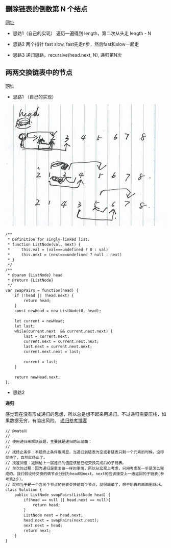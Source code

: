 ## 删除链表的倒数第 N 个结点
[网址](https://leetcode-cn.com/problems/remove-nth-node-from-end-of-list/)

* 思路1（自己的实现）
遍历一遍得到 length，第二次从头走 length - N

* 思路2
两个指针 fast slow, fast先走n步，然后fast和slow一起走

* 思路3
递归思路，recursive(head.next, N), 递归第N次


## 两两交换链表中的节点
[网址](https://leetcode-cn.com/problems/swap-nodes-in-pairs/)

* 思路1 （自己的实现）

![图片](./resources/linkedlist_1.png)

```
/**
 * Definition for singly-linked list.
 * function ListNode(val, next) {
 *     this.val = (val===undefined ? 0 : val)
 *     this.next = (next===undefined ? null : next)
 * }
 */
/**
 * @param {ListNode} head
 * @return {ListNode}
 */
var swapPairs = function(head) {
    if (!head || !head.next) {
        return head;
    }
    const newHead = new ListNode(0, head);

    let current = newHead;
    let last;
    while(current.next  && current.next.next) {
        last = current.next;
        current.next = current.next.next;
        last.next = current.next.next;
        current.next.next = last;

        current = last;
    }

    return newHead.next;
};
```

* 思路2 

**递归** 

感觉现在没有形成递归的思想，所以总是想不起来用递归。不过递归需要压栈，如果数据无穷，有溢出风险。
[递归参考博客](https://lyl0724.github.io/2020/01/25/1/)


```
// @mata川
//
// 使用递归来解决该题，主要就是递归的三部曲：
//
// 找终止条件：本题终止条件很明显，当递归到链表为空或者链表只剩一个元素的时候，没得交换了，自然就终止了。
// 找返回值：返回给上一层递归的值应该是已经交换完成后的子链表。
// 单次的过程：因为递归是重复做一样的事情，所以从宏观上考虑，只用考虑某一步是怎么完成的。我们假设待交换的俩节点分别为head和next，next的应该接受上一级返回的子链表(参考第2步)。
// 就相当于是一个含三个节点的链表交换前两个节点，就很简单了，想不明白的画画图就ok。
class Solution {
    public ListNode swapPairs(ListNode head) {
        if(head == null || head.next == null){
            return head;
        }
        ListNode next = head.next;
        head.next = swapPairs(next.next);
        next.next = head;
        return next;
    }
}
```

